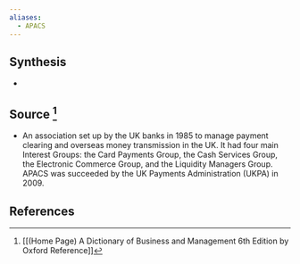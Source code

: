 ```yaml
---
aliases:
  - APACS
---
```

## Synthesis
- 
## Source [^1]
- An association set up by the UK banks in 1985 to manage payment clearing and overseas money transmission in the UK. It had four main Interest Groups: the Card Payments Group, the Cash Services Group, the Electronic Commerce Group, and the Liquidity Managers Group. APACS was succeeded by the UK Payments Administration (UKPA) in 2009.
## References

[^1]: [[(Home Page) A Dictionary of Business and Management 6th Edition by Oxford Reference]]